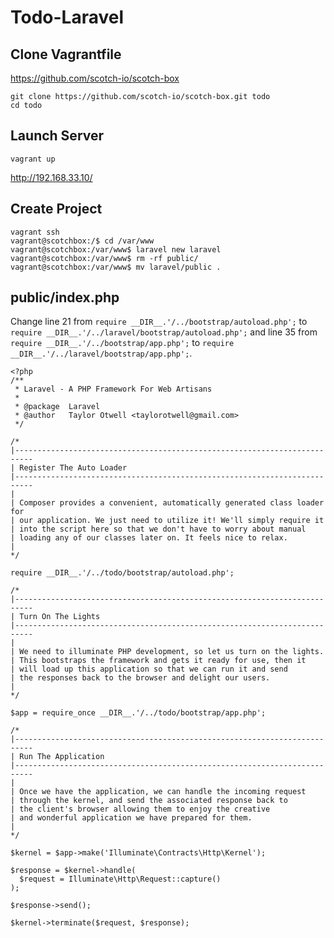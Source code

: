 Todo-Laravel
============

## Clone Vagrantfile

https://github.com/scotch-io/scotch-box

    git clone https://github.com/scotch-io/scotch-box.git todo
    cd todo

## Launch Server

    vagrant up

http://192.168.33.10/

## Create Project

    vagrant ssh
    vagrant@scotchbox:/$ cd /var/www
    vagrant@scotchbox:/var/www$ laravel new laravel
    vagrant@scotchbox:/var/www$ rm -rf public/
    vagrant@scotchbox:/var/www$ mv laravel/public .

## public/index.php

Change line 21 from `require __DIR__.'/../bootstrap/autoload.php';` to `require __DIR__.'/../laravel/bootstrap/autoload.php';` and line 35 from `require __DIR__.'/../bootstrap/app.php';` to `require __DIR__.'/../laravel/bootstrap/app.php';`.

    <?php
    /**
     * Laravel - A PHP Framework For Web Artisans
     *
     * @package  Laravel
     * @author   Taylor Otwell <taylorotwell@gmail.com>
     */

    /*
    |--------------------------------------------------------------------------
    | Register The Auto Loader
    |--------------------------------------------------------------------------
    |
    | Composer provides a convenient, automatically generated class loader for
    | our application. We just need to utilize it! We'll simply require it
    | into the script here so that we don't have to worry about manual
    | loading any of our classes later on. It feels nice to relax.
    |
    */

    require __DIR__.'/../todo/bootstrap/autoload.php';

    /*
    |--------------------------------------------------------------------------
    | Turn On The Lights
    |--------------------------------------------------------------------------
    |
    | We need to illuminate PHP development, so let us turn on the lights.
    | This bootstraps the framework and gets it ready for use, then it
    | will load up this application so that we can run it and send
    | the responses back to the browser and delight our users.
    |
    */

    $app = require_once __DIR__.'/../todo/bootstrap/app.php';

    /*
    |--------------------------------------------------------------------------
    | Run The Application
    |--------------------------------------------------------------------------
    |
    | Once we have the application, we can handle the incoming request
    | through the kernel, and send the associated response back to
    | the client's browser allowing them to enjoy the creative
    | and wonderful application we have prepared for them.
    |
    */

    $kernel = $app->make('Illuminate\Contracts\Http\Kernel');

    $response = $kernel->handle(
      $request = Illuminate\Http\Request::capture()
    );

    $response->send();

    $kernel->terminate($request, $response);
